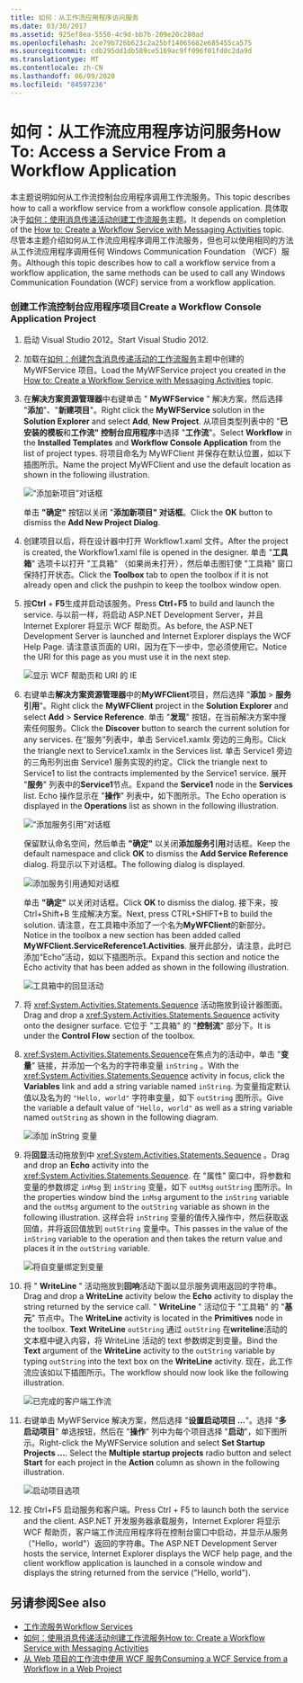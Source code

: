 ```yaml
---
title: 如何：从工作流应用程序访问服务
ms.date: 03/30/2017
ms.assetid: 925ef8ea-5550-4c9d-bb7b-209e20c280ad
ms.openlocfilehash: 2ce79b726b623c2a25bf14065682e685455ca575
ms.sourcegitcommit: cdb295dd1db589ce5169ac9ff096f01fd0c2da9d
ms.translationtype: MT
ms.contentlocale: zh-CN
ms.lasthandoff: 06/09/2020
ms.locfileid: "84597236"
---
```

# <a name="how-to-access-a-service-from-a-workflow-application"></a><span data-ttu-id="56c6d-102">如何：从工作流应用程序访问服务</span><span class="sxs-lookup"><span data-stu-id="56c6d-102">How To: Access a Service From a Workflow Application</span></span>
<span data-ttu-id="56c6d-103">本主题说明如何从工作流控制台应用程序调用工作流服务。</span><span class="sxs-lookup"><span data-stu-id="56c6d-103">This topic describes how to call a workflow service from a workflow console application.</span></span> <span data-ttu-id="56c6d-104">具体取决于[如何：使用消息传递活动创建工作流服务](how-to-create-a-workflow-service-with-messaging-activities.md)主题。</span><span class="sxs-lookup"><span data-stu-id="56c6d-104">It depends on completion of the [How to: Create a Workflow Service with Messaging Activities](how-to-create-a-workflow-service-with-messaging-activities.md) topic.</span></span> <span data-ttu-id="56c6d-105">尽管本主题介绍如何从工作流应用程序调用工作流服务，但也可以使用相同的方法从工作流应用程序调用任何 Windows Communication Foundation （WCF）服务。</span><span class="sxs-lookup"><span data-stu-id="56c6d-105">Although this topic describes how to call a workflow service from a workflow application, the same methods can be used to call any Windows Communication Foundation (WCF) service from a workflow application.</span></span>

### <a name="create-a-workflow-console-application-project"></a><span data-ttu-id="56c6d-106">创建工作流控制台应用程序项目</span><span class="sxs-lookup"><span data-stu-id="56c6d-106">Create a Workflow Console Application Project</span></span>

1. <span data-ttu-id="56c6d-107">启动 Visual Studio 2012。</span><span class="sxs-lookup"><span data-stu-id="56c6d-107">Start Visual Studio 2012.</span></span>

2. <span data-ttu-id="56c6d-108">加载在[如何：创建包含消息传递活动的工作流服务](how-to-create-a-workflow-service-with-messaging-activities.md)主题中创建的 MyWFService 项目。</span><span class="sxs-lookup"><span data-stu-id="56c6d-108">Load the MyWFService project you created in the [How to: Create a Workflow Service with Messaging Activities](how-to-create-a-workflow-service-with-messaging-activities.md) topic.</span></span>

3. <span data-ttu-id="56c6d-109">在**解决方案资源管理器**中右键单击 " **MyWFService** " 解决方案，然后选择 "**添加**"、"**新建项目**"。</span><span class="sxs-lookup"><span data-stu-id="56c6d-109">Right click the **MyWFService** solution in the **Solution Explorer** and select **Add**, **New Project**.</span></span> <span data-ttu-id="56c6d-110">从项目类型列表中的 "**已安装的模板**和**工作流" 控制台应用程序**中选择 "**工作流**"。</span><span class="sxs-lookup"><span data-stu-id="56c6d-110">Select **Workflow** in the **Installed Templates** and **Workflow Console Application** from the list of project types.</span></span> <span data-ttu-id="56c6d-111">将项目命名为 MyWFClient 并保存在默认位置，如以下插图所示。</span><span class="sxs-lookup"><span data-stu-id="56c6d-111">Name the project MyWFClient and use the default location as shown in the following illustration.</span></span>

     ![“添加新项目”对话框](./media/how-to-access-a-service-from-a-workflow-application/add-new-project-dialog.jpg)

     <span data-ttu-id="56c6d-113">单击 **"确定"** 按钮以关闭 "**添加新项目" 对话框**。</span><span class="sxs-lookup"><span data-stu-id="56c6d-113">Click the **OK** button to dismiss the **Add New Project Dialog**.</span></span>

4. <span data-ttu-id="56c6d-114">创建项目以后，将在设计器中打开 Workflow1.xaml 文件。</span><span class="sxs-lookup"><span data-stu-id="56c6d-114">After the project is created, the Workflow1.xaml file is opened in the designer.</span></span> <span data-ttu-id="56c6d-115">单击 "**工具箱**" 选项卡以打开 "工具箱" （如果尚未打开），然后单击图钉使 "工具箱" 窗口保持打开状态。</span><span class="sxs-lookup"><span data-stu-id="56c6d-115">Click the **Toolbox** tab to open the toolbox if it is not already open and click the pushpin to keep the toolbox window open.</span></span>

5. <span data-ttu-id="56c6d-116">按**Ctrl** + **F5**生成并启动该服务。</span><span class="sxs-lookup"><span data-stu-id="56c6d-116">Press **Ctrl**+**F5** to build and launch the service.</span></span> <span data-ttu-id="56c6d-117">与以前一样，将启动 ASP.NET Development Server，并且 Internet Explorer 将显示 WCF 帮助页。</span><span class="sxs-lookup"><span data-stu-id="56c6d-117">As before, the ASP.NET Development Server is launched and Internet Explorer displays the WCF Help Page.</span></span> <span data-ttu-id="56c6d-118">请注意该页面的 URI，因为在下一步中，您必须使用它。</span><span class="sxs-lookup"><span data-stu-id="56c6d-118">Notice the URI for this page as you must use it in the next step.</span></span>

     ![显示 WCF 帮助页和 URI 的 IE](./media/how-to-access-a-service-from-a-workflow-application/ie-wcf-help-page-uri.jpg)

6. <span data-ttu-id="56c6d-120">右键单击**解决方案资源管理器**中的**MyWFClient**项目，然后选择 "**添加**  >  **服务引用**"。</span><span class="sxs-lookup"><span data-stu-id="56c6d-120">Right click the **MyWFClient** project in the **Solution Explorer** and select **Add** > **Service Reference**.</span></span> <span data-ttu-id="56c6d-121">单击 "**发现**" 按钮，在当前解决方案中搜索任何服务。</span><span class="sxs-lookup"><span data-stu-id="56c6d-121">Click the **Discover** button to search the current solution for any services.</span></span> <span data-ttu-id="56c6d-122">在“服务”列表中，单击 Service1.xamlx 旁边的三角形。</span><span class="sxs-lookup"><span data-stu-id="56c6d-122">Click the triangle next to Service1.xamlx in the Services list.</span></span> <span data-ttu-id="56c6d-123">单击 Service1 旁边的三角形列出由 Service1 服务实现的约定。</span><span class="sxs-lookup"><span data-stu-id="56c6d-123">Click the triangle next to Service1 to list the contracts implemented by the Service1 service.</span></span> <span data-ttu-id="56c6d-124">展开 "**服务**" 列表中的**Service1**节点。</span><span class="sxs-lookup"><span data-stu-id="56c6d-124">Expand the **Service1** node in the **Services** list.</span></span> <span data-ttu-id="56c6d-125">Echo 操作显示在 "**操作**" 列表中，如下图所示。</span><span class="sxs-lookup"><span data-stu-id="56c6d-125">The Echo operation is displayed in the **Operations** list as shown in the following illustration.</span></span>

     ![“添加服务引用”对话框](./media/how-to-access-a-service-from-a-workflow-application/add-service-reference.jpg)

     <span data-ttu-id="56c6d-127">保留默认命名空间，然后单击 **"确定"** 以关闭**添加服务引用**对话框。</span><span class="sxs-lookup"><span data-stu-id="56c6d-127">Keep the default namespace and click **OK** to dismiss the **Add Service Reference** dialog.</span></span> <span data-ttu-id="56c6d-128">将显示以下对话框。</span><span class="sxs-lookup"><span data-stu-id="56c6d-128">The following dialog is displayed.</span></span>

     ![添加服务引用通知对话框](./media/how-to-access-a-service-from-a-workflow-application/add-service-reference-dialog.jpg)

     <span data-ttu-id="56c6d-130">单击 **"确定"** 以关闭对话框。</span><span class="sxs-lookup"><span data-stu-id="56c6d-130">Click **OK** to dismiss the dialog.</span></span> <span data-ttu-id="56c6d-131">接下来，按 Ctrl+Shift+B 生成解决方案。</span><span class="sxs-lookup"><span data-stu-id="56c6d-131">Next, press CTRL+SHIFT+B to build the solution.</span></span> <span data-ttu-id="56c6d-132">请注意，在工具箱中添加了一个名为**MyWFClient**的新部分。</span><span class="sxs-lookup"><span data-stu-id="56c6d-132">Notice in the toolbox a new section has been added called **MyWFClient.ServiceReference1.Activities**.</span></span> <span data-ttu-id="56c6d-133">展开此部分，请注意，此时已添加“Echo”活动，如以下插图所示。</span><span class="sxs-lookup"><span data-stu-id="56c6d-133">Expand this section and notice the Echo activity that has been added as shown in the following illustration.</span></span>

     ![工具箱中的回显活动](./media/how-to-access-a-service-from-a-workflow-application/echo-activity-toolbox.jpg)

7. <span data-ttu-id="56c6d-135">将 <xref:System.Activities.Statements.Sequence> 活动拖放到设计器图面。</span><span class="sxs-lookup"><span data-stu-id="56c6d-135">Drag and drop a <xref:System.Activities.Statements.Sequence> activity onto the designer surface.</span></span> <span data-ttu-id="56c6d-136">它位于 "工具箱" 的 "**控制流**" 部分下。</span><span class="sxs-lookup"><span data-stu-id="56c6d-136">It is under the **Control Flow** section of the toolbox.</span></span>

8. <span data-ttu-id="56c6d-137"><xref:System.Activities.Statements.Sequence>在焦点为的活动中，单击 "**变量**" 链接，并添加一个名为的字符串变量 `inString` 。</span><span class="sxs-lookup"><span data-stu-id="56c6d-137">With the <xref:System.Activities.Statements.Sequence> activity in focus, click the **Variables** link and add a string variable named `inString`.</span></span> <span data-ttu-id="56c6d-138">为变量指定默认值以及名为的 `"Hello, world"` 字符串变量，如下 `outString` 图所示。</span><span class="sxs-lookup"><span data-stu-id="56c6d-138">Give the variable a default value of `"Hello, world"` as well as a string variable named `outString` as shown in the following diagram.</span></span>

     ![添加 inString 变量](./media/how-to-access-a-service-from-a-workflow-application/add-instring-variable.jpg)

9. <span data-ttu-id="56c6d-140">将**回显**活动拖放到中 <xref:System.Activities.Statements.Sequence> 。</span><span class="sxs-lookup"><span data-stu-id="56c6d-140">Drag and drop an **Echo** activity into the <xref:System.Activities.Statements.Sequence>.</span></span> <span data-ttu-id="56c6d-141">在 "属性" 窗口中，将参数和变量的参数绑定 `inMsg` 到 `inString` 变量，如下 `outMsg` `outString` 图所示。</span><span class="sxs-lookup"><span data-stu-id="56c6d-141">In the properties window bind the `inMsg` argument to the `inString` variable and the `outMsg` argument to the `outString` variable as shown in the following illustration.</span></span> <span data-ttu-id="56c6d-142">这样会将 `inString` 变量的值传入操作中，然后获取返回值，并将返回值放到 `outString` 变量中。</span><span class="sxs-lookup"><span data-stu-id="56c6d-142">This passes in the value of the `inString` variable to the operation and then takes the return value and places it in the `outString` variable.</span></span>

     ![将自变量绑定到变量](./media/how-to-access-a-service-from-a-workflow-application/bind-arguments-variables.jpg)

10. <span data-ttu-id="56c6d-144">将 " **WriteLine** " 活动拖放到**回响**活动下面以显示服务调用返回的字符串。</span><span class="sxs-lookup"><span data-stu-id="56c6d-144">Drag and drop a **WriteLine** activity below the **Echo** activity to display the string returned by the service call.</span></span> <span data-ttu-id="56c6d-145">" **WriteLine** " 活动位于 "工具箱" 的 "**基元**" 节点中。</span><span class="sxs-lookup"><span data-stu-id="56c6d-145">The **WriteLine** activity is located in the **Primitives** node in the toolbox.</span></span> <span data-ttu-id="56c6d-146">**Text** **WriteLine** `outString` 通过 `outString` 在**writeline**活动的文本框中键入内容，将 WriteLine 活动的 text 参数绑定到变量。</span><span class="sxs-lookup"><span data-stu-id="56c6d-146">Bind the **Text** argument of the **WriteLine** activity to the `outString` variable by typing `outString` into the text box on the **WriteLine** activity.</span></span> <span data-ttu-id="56c6d-147">现在，此工作流应该如以下插图所示。</span><span class="sxs-lookup"><span data-stu-id="56c6d-147">The workflow should now look like the following illustration.</span></span>

     ![已完成的客户端工作流](./media/how-to-access-a-service-from-a-workflow-application/complete-client-workflow.jpg)

11. <span data-ttu-id="56c6d-149">右键单击 MyWFService 解决方案，然后选择 "**设置启动项目 ...**"。选择 "**多启动项目**" 单选按钮，然后在 "**操作**" 列中为每个项目选择 "**启动**"，如下图所示。</span><span class="sxs-lookup"><span data-stu-id="56c6d-149">Right-click the MyWFService solution and select **Set Startup Projects ...**. Select the **Multiple startup projects** radio button and select **Start** for each project in the **Action** column as shown in the following illustration.</span></span>

     ![启动项目选项](./media/how-to-access-a-service-from-a-workflow-application/startup-project-options.jpg)

12. <span data-ttu-id="56c6d-151">按 Ctrl+F5 启动服务和客户端。</span><span class="sxs-lookup"><span data-stu-id="56c6d-151">Press Ctrl + F5 to launch both the service and the client.</span></span> <span data-ttu-id="56c6d-152">ASP.NET 开发服务器承载服务，Internet Explorer 将显示 WCF 帮助页，客户端工作流应用程序将在控制台窗口中启动，并显示从服务（"Hello，world"）返回的字符串。</span><span class="sxs-lookup"><span data-stu-id="56c6d-152">The ASP.NET Development Server hosts the service, Internet Explorer displays the WCF help page, and the client workflow application is launched in a console window and displays the string returned from the service ("Hello, world").</span></span>

## <a name="see-also"></a><span data-ttu-id="56c6d-153">另请参阅</span><span class="sxs-lookup"><span data-stu-id="56c6d-153">See also</span></span>

- [<span data-ttu-id="56c6d-154">工作流服务</span><span class="sxs-lookup"><span data-stu-id="56c6d-154">Workflow Services</span></span>](workflow-services.md)
- [<span data-ttu-id="56c6d-155">如何：使用消息传递活动创建工作流服务</span><span class="sxs-lookup"><span data-stu-id="56c6d-155">How to: Create a Workflow Service with Messaging Activities</span></span>](how-to-create-a-workflow-service-with-messaging-activities.md)
- [<span data-ttu-id="56c6d-156">从 Web 项目的工作流中使用 WCF 服务</span><span class="sxs-lookup"><span data-stu-id="56c6d-156">Consuming a WCF Service from a Workflow in a Web Project</span></span>](https://docs.microsoft.com/archive/blogs/endpoint/how-to-consume-a-wcf-service-from-a-wf4-workflow)
